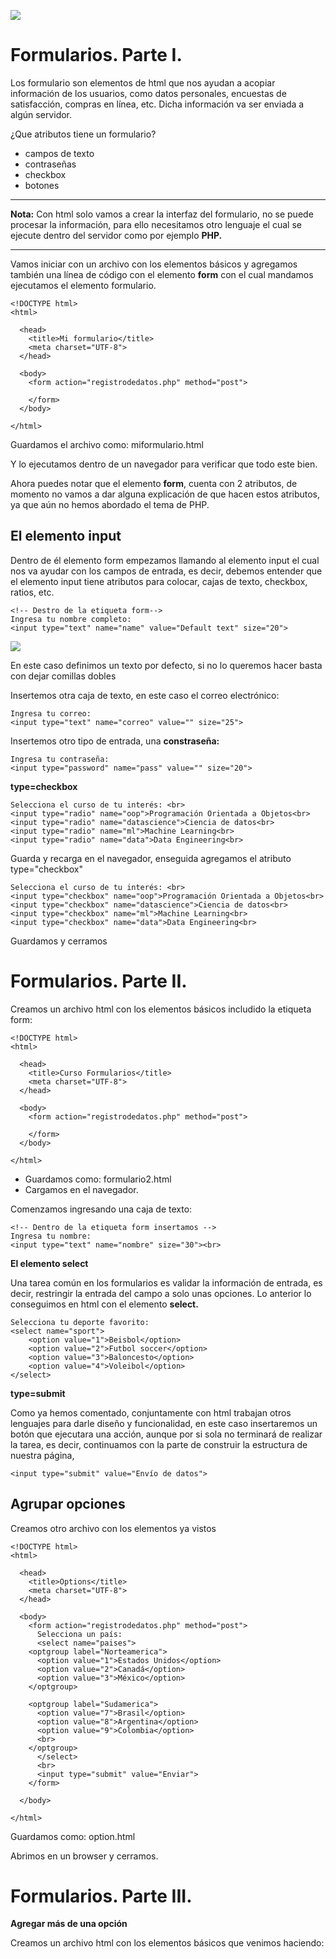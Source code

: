 ![](https://raw.githubusercontent.com/GabrielCourses/web_development/main/html/image/formulario.png)

# Formularios. Parte I.

Los formulario son elementos de html que nos ayudan a acopiar información de los usuarios, como datos personales, encuestas de satisfacción, compras en línea, etc. Dicha información va ser enviada a algún servidor.

¿Que atributos tiene un formulario?

- campos de texto
- contraseñas
- checkbox
- botones

***
**Nota:** Con html solo vamos a crear la interfaz del formulario, no se puede procesar la información, para ello necesitamos otro lenguaje el cual se ejecute dentro del servidor como por ejemplo **PHP.**
***

Vamos iniciar con un archivo con los elementos básicos y agregamos también una línea de código con el elemento **form** con el cual mandamos ejecutamos el elemento formulario.

```
<!DOCTYPE html>
<html>

  <head>
    <title>Mi formulario</title>
    <meta charset="UTF-8">
  </head>
	
  <body>
    <form action="registrodedatos.php" method="post">

    </form>  
  </body>

</html>
```

Guardamos el archivo como: miformulario.html

Y lo ejecutamos dentro de un navegador para verificar que todo este bien.

Ahora puedes notar que el elemento **form**, cuenta con 2 atributos, de momento no vamos a dar alguna explicación de que hacen estos atributos, ya que aún no hemos abordado el tema de PHP.

## El elemento input

Dentro de él elemento form empezamos llamando al elemento input el cual nos va ayudar con los campos de entrada, es decir, debemos entender que el elemento input tiene atributos para colocar, cajas de texto, checkbox, ratios, etc.

```
<!-- Destro de la etiqueta form-->
Ingresa tu nombre completo:
<input type="text" name="name" value="Default text" size="20">
```

![](https://raw.githubusercontent.com/GabrielCourses/web_development/main/html/image/form_atributes.png)

En este caso definimos un texto por defecto, si no lo queremos hacer basta con dejar comillas dobles

Insertemos otra caja de texto, en este caso el correo electrónico:

```
Ingresa tu correo:
<input type="text" name="correo" value="" size="25">
```

Insertemos otro tipo de entrada, una **constraseña:**

```
Ingresa tu contraseña:
<input type="password" name="pass" value="" size="20">	
```

**type=checkbox**

```
Selecciona el curso de tu interés: <br>
<input type="radio" name="oop">Programación Orientada a Objetos<br>
<input type="radio" name="datascience">Ciencia de datos<br>
<input type="radio" name="ml">Machine Learning<br>
<input type="radio" name="data">Data Engineering<br>
```

Guarda y recarga en el navegador, enseguida agregamos el atributo type="checkbox"

```
Selecciona el curso de tu interés: <br>
<input type="checkbox" name="oop">Programación Orientada a Objetos<br>
<input type="checkbox" name="datascience">Ciencia de datos<br>
<input type="checkbox" name="ml">Machine Learning<br>
<input type="checkbox" name="data">Data Engineering<br>
```

Guardamos y cerramos

# Formularios. Parte II.  

Creamos un archivo html con los elementos básicos includido la etiqueta form:

```
<!DOCTYPE html>
<html>
	
  <head>
    <title>Curso Formularios</title>
    <meta charset="UTF-8">
  </head>
	
  <body>
    <form action="registrodedatos.php" method="post">
    
    </form>
  </body>
	
</html>
```

- Guardamos como: formulario2.html
- Cargamos en el navegador.

Comenzamos ingresando una caja de texto:

```
<!-- Dentro de la etiqueta form insertamos -->
Ingresa tu nombre:
<input type="text" name="nombre" size="30"><br>
```

**El elemento select**

Una tarea común en los formularios es validar la información de entrada, es decir, restringir la entrada del campo a solo unas opciones. Lo anterior lo conseguimos en html con el elemento **select.**

```
Selecciona tu deporte favorito:
<select name="sport">
	<option value="1">Beisbol</option>
	<option value="2">Futbol soccer</option>
	<option value="3">Baloncesto</option>
	<option value="4">Voleibol</option>
</select>
```

**type=submit**

Como ya hemos comentado, conjuntamente con html trabajan otros lenguajes para darle diseño y funcionalidad, en este caso insertaremos un botón que ejecutara una acción, aunque por si sola no terminará de realizar la tarea, es decir, continuamos con la parte de construir la estructura de nuestra página,

```
<input type="submit" value="Envío de datos">
```

## Agrupar opciones

Creamos otro archivo con los elementos ya vistos

```
<!DOCTYPE html>
<html>
  
  <head>
    <title>Options</title>
    <meta charset="UTF-8">
  </head>
  
  <body>
    <form action="registrodedatos.php" method="post">
      Selecciona un país:
      <select name="paises">
	<optgroup label="Norteamerica">
	  <option value="1">Estados Unidos</option>
	  <option value="2">Canadá</option>
	  <option value="3">México</option>
	</optgroup>

	<optgroup label="Sudamerica">
	  <option value="7">Brasil</option>
	  <option value="8">Argentina</option>
	  <option value="9">Colombia</option>
	  <br>
	</optgroup>
      </select>
      <br>    
      <input type="submit" value="Enviar">
    </form>

  </body>

</html>
```

Guardamos como: option.html

Abrimos en un browser y cerramos.

# Formularios. Parte III.

**Agregar más de una opción**

Creamos un archivo html con los elementos básicos que venimos haciendo:

```



```

